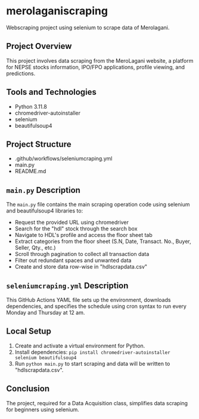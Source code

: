 # merolaganiscraping
Webscraping project using selenium to scrape data of Merolagani.

## Project Overview
This project involves data scraping from the MeroLagani website, a platform for NEPSE stocks information, IPO/FPO applications, profile viewing, and predictions.

## Tools and Technologies
- Python 3.11.8
- chromedriver-autoinstaller
- selenium
- beautifulsoup4

## Project Structure
- .github/workflows/seleniumcraping.yml
- main.py
- README.md

## `main.py` Description
The `main.py` file contains the main scraping operation code using selenium and beautifulsoup4 libraries to:
- Request the provided URL using chromedriver
- Search for the "hdl" stock through the search box
- Navigate to HDL's profile and access the floor sheet tab
- Extract categories from the floor sheet (S.N, Date, Transact. No., Buyer, Seller, Qty., etc.)
- Scroll through pagination to collect all transaction data
- Filter out redundant spaces and unwanted data
- Create and store data row-wise in "hdlscrapdata.csv"

## `seleniumcraping.yml` Description
This GitHub Actions YAML file sets up the environment, downloads dependencies, and specifies the schedule using cron syntax to run every Monday and Thursday at 12 am.

## Local Setup
1. Create and activate a virtual environment for Python.
2. Install dependencies: `pip install chromedriver-autoinstaller selenium beautifulsoup4`
3. Run `python main.py` to start scraping and data will be written to "hdlscrapdata.csv".

## Conclusion
The project, required for a Data Acquisition class, simplifies data scraping for beginners using selenium.

